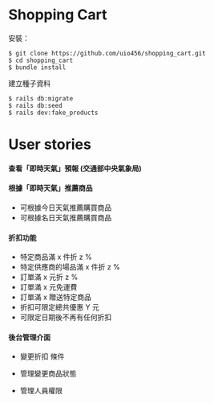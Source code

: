 # Shopping Cart


安裝：

```
$ git clone https://github.com/uio456/shopping_cart.git
$ cd shopping_cart
$ bundle install
```

建立種子資料

```
$ rails db:migrate
$ rails db:seed
$ rails dev:fake_products
```

# User stories

#### 查看「即時天氣」預報 (交通部中央氣象局)

#### 根據「即時天氣」推薦商品

- 可根據今日天氣推薦購買商品
- 可根據名日天氣推薦購買商品

#### 折扣功能

- 特定商品滿 x 件折 z %
- 特定供應商的場品滿 x 件折 z %
- 訂單滿 x 元折 z %
- 訂單滿 x 元免運費 
- 訂單滿 x 贈送特定商品
- 折扣可限定總共優惠 Y 元
- 可限定日期後不再有任何折扣

#### 後台管理介面

- 變更折扣 條件

- 管理變更商品狀態

- 管理人員權限
